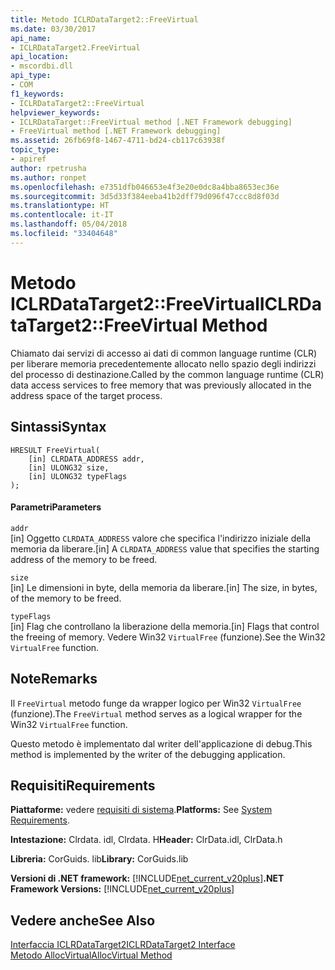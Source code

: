 ```yaml
---
title: Metodo ICLRDataTarget2::FreeVirtual
ms.date: 03/30/2017
api_name:
- ICLRDataTarget2.FreeVirtual
api_location:
- mscordbi.dll
api_type:
- COM
f1_keywords:
- ICLRDataTarget2::FreeVirtual
helpviewer_keywords:
- ICLRDataTarget::FreeVirtual method [.NET Framework debugging]
- FreeVirtual method [.NET Framework debugging]
ms.assetid: 26fb69f8-1467-4711-bd24-cb117c63938f
topic_type:
- apiref
author: rpetrusha
ms.author: ronpet
ms.openlocfilehash: e7351dfb046653e4f3e20e0dc8a4bba8653ec36e
ms.sourcegitcommit: 3d5d33f384eeba41b2dff79d096f47ccc8d8f03d
ms.translationtype: HT
ms.contentlocale: it-IT
ms.lasthandoff: 05/04/2018
ms.locfileid: "33404648"
---
```

# <a name="iclrdatatarget2freevirtual-method"></a><span data-ttu-id="0f063-102">Metodo ICLRDataTarget2::FreeVirtual</span><span class="sxs-lookup"><span data-stu-id="0f063-102">ICLRDataTarget2::FreeVirtual Method</span></span>
<span data-ttu-id="0f063-103">Chiamato dai servizi di accesso ai dati di common language runtime (CLR) per liberare memoria precedentemente allocato nello spazio degli indirizzi del processo di destinazione.</span><span class="sxs-lookup"><span data-stu-id="0f063-103">Called by the common language runtime (CLR) data access services to free memory that was previously allocated in the address space of the target process.</span></span>  
  
## <a name="syntax"></a><span data-ttu-id="0f063-104">Sintassi</span><span class="sxs-lookup"><span data-stu-id="0f063-104">Syntax</span></span>  
  
```  
HRESULT FreeVirtual(  
    [in] CLRDATA_ADDRESS addr,  
    [in] ULONG32 size,  
    [in] ULONG32 typeFlags  
);  
```  
  
#### <a name="parameters"></a><span data-ttu-id="0f063-105">Parametri</span><span class="sxs-lookup"><span data-stu-id="0f063-105">Parameters</span></span>  
 `addr`  
 <span data-ttu-id="0f063-106">[in] Oggetto `CLRDATA_ADDRESS` valore che specifica l'indirizzo iniziale della memoria da liberare.</span><span class="sxs-lookup"><span data-stu-id="0f063-106">[in] A `CLRDATA_ADDRESS` value that specifies the starting address of the memory to be freed.</span></span>  
  
 `size`  
 <span data-ttu-id="0f063-107">[in] Le dimensioni in byte, della memoria da liberare.</span><span class="sxs-lookup"><span data-stu-id="0f063-107">[in] The size, in bytes, of the memory to be freed.</span></span>  
  
 `typeFlags`  
 <span data-ttu-id="0f063-108">[in] Flag che controllano la liberazione della memoria.</span><span class="sxs-lookup"><span data-stu-id="0f063-108">[in] Flags that control the freeing of memory.</span></span> <span data-ttu-id="0f063-109">Vedere Win32 `VirtualFree` (funzione).</span><span class="sxs-lookup"><span data-stu-id="0f063-109">See the Win32 `VirtualFree` function.</span></span>  
  
## <a name="remarks"></a><span data-ttu-id="0f063-110">Note</span><span class="sxs-lookup"><span data-stu-id="0f063-110">Remarks</span></span>  
 <span data-ttu-id="0f063-111">Il `FreeVirtual` metodo funge da wrapper logico per Win32 `VirtualFree` (funzione).</span><span class="sxs-lookup"><span data-stu-id="0f063-111">The `FreeVirtual` method serves as a logical wrapper for the Win32 `VirtualFree` function.</span></span>  
  
 <span data-ttu-id="0f063-112">Questo metodo è implementato dal writer dell'applicazione di debug.</span><span class="sxs-lookup"><span data-stu-id="0f063-112">This method is implemented by the writer of the debugging application.</span></span>  
  
## <a name="requirements"></a><span data-ttu-id="0f063-113">Requisiti</span><span class="sxs-lookup"><span data-stu-id="0f063-113">Requirements</span></span>  
 <span data-ttu-id="0f063-114">**Piattaforme:** vedere [requisiti di sistema](../../../../docs/framework/get-started/system-requirements.md).</span><span class="sxs-lookup"><span data-stu-id="0f063-114">**Platforms:** See [System Requirements](../../../../docs/framework/get-started/system-requirements.md).</span></span>  
  
 <span data-ttu-id="0f063-115">**Intestazione:** Clrdata. idl, Clrdata. H</span><span class="sxs-lookup"><span data-stu-id="0f063-115">**Header:** ClrData.idl, ClrData.h</span></span>  
  
 <span data-ttu-id="0f063-116">**Libreria:** CorGuids. lib</span><span class="sxs-lookup"><span data-stu-id="0f063-116">**Library:** CorGuids.lib</span></span>  
  
 <span data-ttu-id="0f063-117">**Versioni di .NET framework:** [!INCLUDE[net_current_v20plus](../../../../includes/net-current-v20plus-md.md)]</span><span class="sxs-lookup"><span data-stu-id="0f063-117">**.NET Framework Versions:** [!INCLUDE[net_current_v20plus](../../../../includes/net-current-v20plus-md.md)]</span></span>  
  
## <a name="see-also"></a><span data-ttu-id="0f063-118">Vedere anche</span><span class="sxs-lookup"><span data-stu-id="0f063-118">See Also</span></span>  
 [<span data-ttu-id="0f063-119">Interfaccia ICLRDataTarget2</span><span class="sxs-lookup"><span data-stu-id="0f063-119">ICLRDataTarget2 Interface</span></span>](../../../../docs/framework/unmanaged-api/debugging/iclrdatatarget2-interface.md)  
 [<span data-ttu-id="0f063-120">Metodo AllocVirtual</span><span class="sxs-lookup"><span data-stu-id="0f063-120">AllocVirtual Method</span></span>](../../../../docs/framework/unmanaged-api/debugging/iclrdatatarget2-allocvirtual-method.md)
